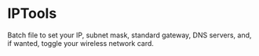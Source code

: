 # IPTools
Batch file to set your IP, subnet mask, standard gateway, DNS servers, and, if wanted, toggle your wireless network card.
